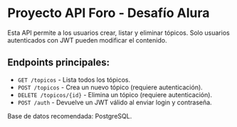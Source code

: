 # Proyecto API Foro - Desafío Alura

Esta API permite a los usuarios crear, listar y eliminar tópicos. Solo usuarios autenticados con JWT pueden modificar el contenido.

## Endpoints principales:
- `GET /topicos` - Lista todos los tópicos.
- `POST /topicos` - Crea un nuevo tópico (requiere autenticación).
- `DELETE /topicos/{id}` - Elimina un tópico (requiere autenticación).
- `POST /auth` - Devuelve un JWT válido al enviar login y contraseña.

Base de datos recomendada: PostgreSQL.
